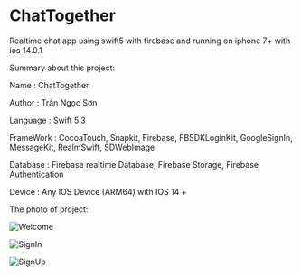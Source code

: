 # ChatTogether
Realtime chat app using swift5 with firebase and running on iphone 7+ with ios 14.0.1

Summary about this project:

Name : ChatTogether

Author : Trần Ngọc Sơn

Language : Swift 5.3

FrameWork : CocoaTouch, Snapkit, Firebase, FBSDKLoginKit, GoogleSignIn, MessageKit, RealmSwift, SDWebImage

Database : Firebase realtime Database, Firebase Storage, Firebase Authentication

Device : Any IOS Device (ARM64) with IOS 14 +

The photo of project:

![Welcome](https://user-images.githubusercontent.com/44335025/101426989-9ec73180-3930-11eb-8325-1b73b9ed966b.png)


![SignIn](https://user-images.githubusercontent.com/44335025/101427011-a981c680-3930-11eb-8272-28808f62be04.png)

![SignUp](https://user-images.githubusercontent.com/44335025/101427033-b4d4f200-3930-11eb-906e-24d2c175e291.png)
